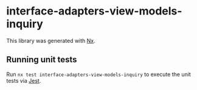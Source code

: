 # interface-adapters-view-models-inquiry

This library was generated with [Nx](https://nx.dev).

## Running unit tests

Run `nx test interface-adapters-view-models-inquiry` to execute the unit tests via [Jest](https://jestjs.io).
